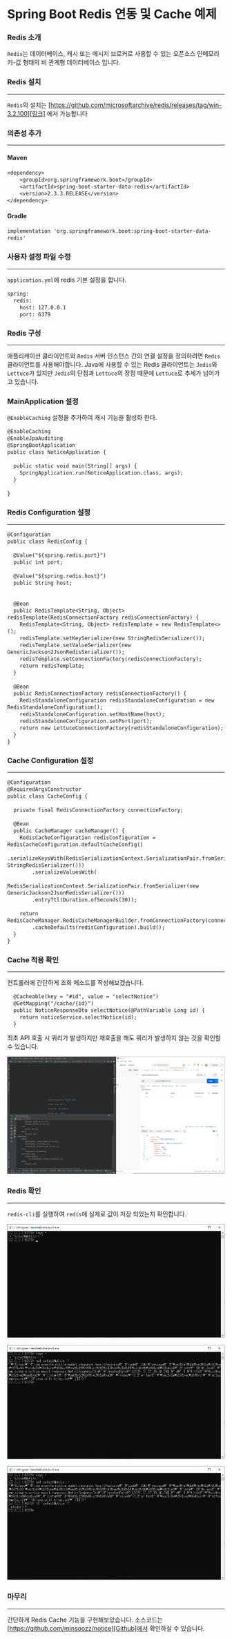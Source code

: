 # Spring Boot Redis 연동 및 Cache 예제

### Redis 소개

`Redis`는 데이터베이스, 캐시 또는 메시지 브로커로 사용할 수 있는 오픈소스 인메모리 키-값 형태의 비 관계형 데이터베이스 입니다.

### Redis 설치

---
`Redis`의 설치는 [https://github.com/microsoftarchive/redis/releases/tag/win-3.2.100][링크] 에서 가능합니다

### 의존성 추가

---

#### Maven

```
<dependency>
    <groupId>org.springframework.boot</groupId>
    <artifactId>spring-boot-starter-data-redis</artifactId>
    <version>2.3.3.RELEASE</version>
</dependency>
```

#### Gradle

```
implementation 'org.springframework.boot:spring-boot-starter-data-redis'
```

### 사용자 설정 파일 수정

---

`application.yml`에 redis 기본 설정을 합니다.

```
spring:
  redis:
    host: 127.0.0.1
    port: 6379
```

### Redis 구성

---

애플리케이션 클라이언트와 `Redis` 서버 인스턴스 간의 연결 설정을 정의하려면 `Redis` 클라이언트를 사용해야합니다. Java에 사용할 수 있는 Redis 클라이언트는
`Jedis`와 `Lettuce`가 있지만 `Jedis`의 단점과 `Lettuce`의 장점 때문에 `Lettuce`로 추세가 넘어가고 있습니다.

### MainApplication 설정

`@EnableCaching` 설정을 추가하여 캐시 기능을 활성화 한다.

```
@EnableCaching
@EnableJpaAuditing
@SpringBootApplication
public class NoticeApplication {

  public static void main(String[] args) {
    SpringApplication.run(NoticeApplication.class, args);
  }

}
```

### Redis Configuration 설정

--- 

```
@Configuration
public class RedisConfig {

  @Value("${spring.redis.port}")
  public int port;

  @Value("${spring.redis.host}")
  public String host;


  @Bean
  public RedisTemplate<String, Object> redisTemplate(RedisConnectionFactory redisConnectionFactory) {
    RedisTemplate<String, Object> redisTemplate = new RedisTemplate<>();
    redisTemplate.setKeySerializer(new StringRedisSerializer());
    redisTemplate.setValueSerializer(new GenericJackson2JsonRedisSerializer());
    redisTemplate.setConnectionFactory(redisConnectionFactory);
    return redisTemplate;
  }

  @Bean
  public RedisConnectionFactory redisConnectionFactory() {
    RedisStandaloneConfiguration redisStandaloneConfiguration = new RedisStandaloneConfiguration();
    redisStandaloneConfiguration.setHostName(host);
    redisStandaloneConfiguration.setPort(port);
    return new LettuceConnectionFactory(redisStandaloneConfiguration);
  }
}

```

### Cache Configuration 설정

--- 

```
@Configuration
@RequiredArgsConstructor
public class CacheConfig {

  private final RedisConnectionFactory connectionFactory;

  @Bean
  public CacheManager cacheManager() {
    RedisCacheConfiguration redisConfiguration = RedisCacheConfiguration.defaultCacheConfig()
        .serializeKeysWith(RedisSerializationContext.SerializationPair.fromSerializer(new StringRedisSerializer()))
        .serializeValuesWith(
            RedisSerializationContext.SerializationPair.fromSerializer(new GenericJackson2JsonRedisSerializer()))
        .entryTtl(Duration.ofSeconds(30));

    return RedisCacheManager.RedisCacheManagerBuilder.fromConnectionFactory(connectionFactory)
        .cacheDefaults(redisConfiguration).build();
  }
}
```

### Cache 적용 확인

--- 

컨트롤러에 간단하게 조회 메소드를 작성해보겠습니다.

```
  @Cacheable(key = "#id", value = "selectNotice")
  @GetMapping("/cache/{id}")
  public NoticeResponseDto selectNotice(@PathVariable Long id) {
    return noticeService.selectNotice(id);
  }
```

최초 API 호출 시 쿼리가 발생하지만 재호출을 해도 쿼리가 발생하지 않는 것을 확인할 수 있습니다.

![redis_select](../images/redis_select.png)

### Redis 확인

--- 

`redis-cli`를 실행하여 `redis`에 실제로 값이 저장 되었는지 확인합니다.

![redis_cmd1](../images/redis_cmd1.png)

![redis_cmd2](../images/redis_cmd2.png)

![redis_cmd3](../images/redis_cmd3.png)


### 마무리

--- 

간단하게 Redis Cache 기능을 구현해보았습니다. 소스코드는 [https://github.com/minsoozz/notice][Github]에서 확인하실 수 있습니다.

